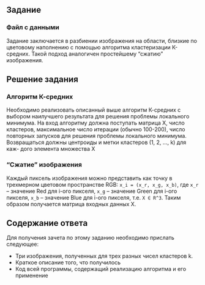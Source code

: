 ## Задание

### Файл с данными

Задание заключается в разбиении изображения на области, близкие по цветовому наполнению с помощью алгоритма кластеризации К-средних. Такой подход аналогичен простейшему “сжатию” изображения.

## Решение задания

### Алгоритм К-средних

Необходимо реализовать описанный выше алгоритм К-средних с выбором наилучшего результата для решения проблемы локального минимума. На вход алгоритму должна поступать матрица X, число кластеров, максимальное число итерации (обычно 100-200), число повторных запусков для решения проблемы локального минимума. Возвращаться должны центроиды и метки кластеров (1, 2, ..., k) для каж- дого элемента множества X

### “Сжатие” изображения

Каждый пиксель изображения можно представить как точку в трехмерном цветовом пространстве RGB: `x_i = (x_r, x_g, x_b)`, где `x_r` – значение Red для i-ого пикселя, `x_g` – значение Green для i-ого пикселя, `x_b` – значение Blue для i-ого пикселя, т.е. `X ∈ R^3`. Таким образом получается матрица входных данных X.

## Содержание ответа

Для получения зачета по этому заданию необходимо прислать следующее:

* Три изображения, полученных для трех разных чисел кластеров k.
* Краткое описание того, что получилось
* Код всей программы, содержащий реализацию алгоритма и его применение

